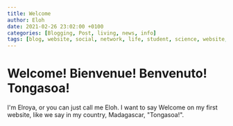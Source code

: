 ```yaml
---
title: Welcome
author: Eloh
date: 2021-02-26 23:02:00 +0100
categories: [Blogging, Post, living, news, info]
tags: [blog, website, social, network, life, student, science, website, code, engineering]
---
```

# Welcome! Bienvenue! Benvenuto! Tongasoa!
I'm Elroya, or you can just call me Eloh. I want to say Welcome on my first website, like we say in my country, Madagascar, "Tongasoa!".
